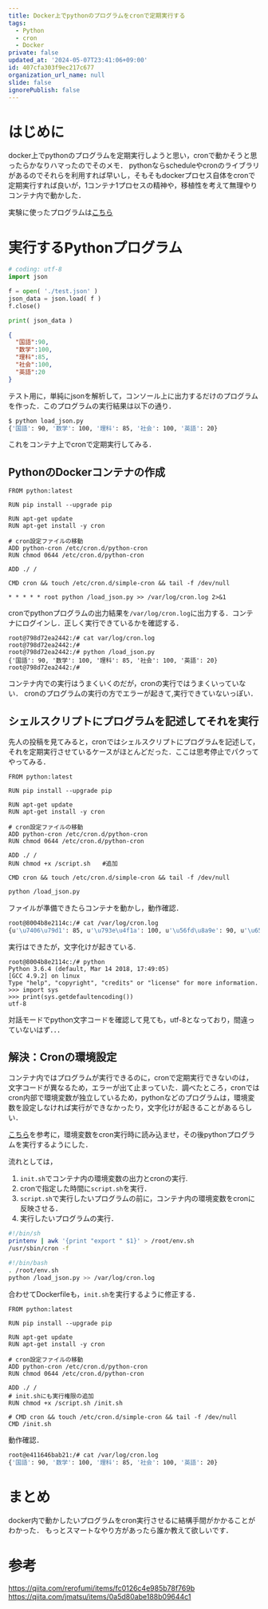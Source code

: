 ```yaml
---
title: Docker上でpythonのプログラムをcronで定期実行する
tags:
  - Python
  - cron
  - Docker
private: false
updated_at: '2024-05-07T23:41:06+09:00'
id: 407cfa303f9ec217c677
organization_url_name: null
slide: false
ignorePublish: false
---
```

# はじめに
docker上でpythonのプログラムを定期実行しようと思い，cronで動かそうと思ったらかなりハマったのでそのメモ．
pythonならscheduleやcronのライブラリがあるのでそれらを利用すれば早いし，そもそもdockerプロセス自体をcronで定期実行すれば良いが，1コンテナ1プロセスの精神や，移植性を考えて無理やりコンテナ内で動かした．

実験に使ったプログラムは[こちら](https://github.com/sey323/docker-python-cron)

# 実行するPythonプログラム
```python:load_json.py
# coding: utf-8
import json

f = open( './test.json' )
json_data = json.load( f )
f.close()

print( json_data )
```

```json:test.json
{
  "国語":90,
  "数学":100,
  "理科":85,
  "社会":100,
  "英語":20
}
```

テスト用に，単純にjsonを解析して，コンソール上に出力するだけのプログラムを作った．このプログラムの実行結果は以下の通り．

```sh
$ python load_json.py
{'国語': 90, '数学': 100, '理科': 85, '社会': 100, '英語': 20}
```

これをコンテナ上でcronで定期実行してみる．

## PythonのDockerコンテナの作成
```dockerfile:Dockerfile
FROM python:latest

RUN pip install --upgrade pip

RUN apt-get update
RUN apt-get install -y cron

# cron設定ファイルの移動
ADD python-cron /etc/cron.d/python-cron
RUN chmod 0644 /etc/cron.d/python-cron

ADD ./ /

CMD cron && touch /etc/cron.d/simple-cron && tail -f /dev/null
```


```:python-cron
* * * * * root python /load_json.py >> /var/log/cron.log 2>&1
```
cronでpythonプログラムの出力結果を`/var/log/cron.log`に出力する．コンテナにログインし．正しく実行できているかを確認する．

```sh:
root@798d72ea2442:/# cat var/log/cron.log
root@798d72ea2442:/#
root@798d72ea2442:/# python /load_json.py
{'国語': 90, '数学': 100, '理科': 85, '社会': 100, '英語': 20}
root@798d72ea2442:/#
```
コンテナ内での実行はうまくいくのだが，cronの実行ではうまくいっていない．
cronのプログラムの実行の方でエラーが起きて,実行できていないっぽい．

## シェルスクリプトにプログラムを記述してそれを実行
先人の投稿を見てみると，cronではシェルスクリプトにプログラムを記述して，それを定期実行させているケースがほとんどだった．ここは思考停止でパクってやってみる．

```dockerfile:Dockerfile
FROM python:latest

RUN pip install --upgrade pip

RUN apt-get update
RUN apt-get install -y cron

# cron設定ファイルの移動
ADD python-cron /etc/cron.d/python-cron
RUN chmod 0644 /etc/cron.d/python-cron

ADD ./ /
RUN chmod +x /script.sh　　#追加

CMD cron && touch /etc/cron.d/simple-cron && tail -f /dev/null
```

```shell:script.sh
python /load_json.py
```

ファイルが準備できたらコンテナを動かし，動作確認．

```sh
root@8004b8e2114c:/# cat /var/log/cron.log
{u'\u7406\u79d1': 85, u'\u793e\u4f1a': 100, u'\u56fd\u8a9e': 90, u'\u6570\u5b66': 100, u'\u82f1\u8a9e': 20}
```
実行はできたが，文字化けが起きている.

```sh:
root@8004b8e2114c:/# python
Python 3.6.4 (default, Mar 14 2018, 17:49:05)
[GCC 4.9.2] on linux
Type "help", "copyright", "credits" or "license" for more information.
>>> import sys
>>> print(sys.getdefaultencoding())
utf-8
```

対話モードでpython文字コードを確認して見ても，utf-8となっており，間違っていないはず．．．

## 解決：Cronの環境設定
コンテナ内ではプログラムが実行できるのに，cronで定期実行できないのは，文字コードが異なるため，エラーが出て止まっていた．調べたところ，cronではcron内部で環境変数が独立しているため，pythonなどのプログラムは，環境変数を設定しなければ実行ができなかったり，文字化けが起きることがあるらしい．

[こちら](https://qiita.com/rerofumi/items/fc0126c4e985b78f769b)を参考に，環境変数をcron実行時に読み込ませ，その後pythonプログラムを実行するようにした．

流れとしては，
1. `init.sh`でコンテナ内の環境変数の出力とcronの実行.
2. cronで指定した時間に`script.sh`を実行．
3. `script.sh`で実行したいプログラムの前に，コンテナ内の環境変数をcronに反映させる．
4. 実行したいプログラムの実行．


```sh:init.sh
#!/bin/sh
printenv | awk '{print "export " $1}' > /root/env.sh
/usr/sbin/cron -f
```

```shell:script.sh
#!/bin/bash
. /root/env.sh
python /load_json.py >> /var/log/cron.log
```

合わせてDockerfileも，`init.sh`を実行するように修正する．

```dockerfile:Dockerfile
FROM python:latest

RUN pip install --upgrade pip

RUN apt-get update
RUN apt-get install -y cron

# cron設定ファイルの移動
ADD python-cron /etc/cron.d/python-cron
RUN chmod 0644 /etc/cron.d/python-cron

ADD ./ /
# init.shにも実行権限の追加
RUN chmod +x /script.sh /init.sh

# CMD cron && touch /etc/cron.d/simple-cron && tail -f /dev/null
CMD /init.sh
```

動作確認．

```sh
root@e411646bab21:/# cat /var/log/cron.log
{'国語': 90, '数学': 100, '理科': 85, '社会': 100, '英語': 20}
```

# まとめ
docker内で動かしたいプログラムをcron実行させるに結構手間がかかることがわかった．
もっとスマートなやり方があったら誰か教えて欲しいです．

# 参考
https://qiita.com/rerofumi/items/fc0126c4e985b78f769b
https://qiita.com/jmatsu/items/0a5d80abe188b09644c1
